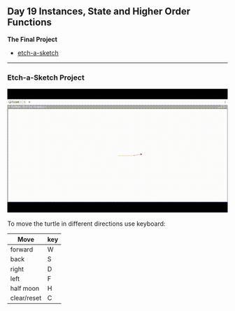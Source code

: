 ## Day 19 Instances, State and Higher Order Functions

**The Final Project**

- [etch-a-sketch](https://replit.com/@supercodr/day-19-start)

---

### Etch-a-Sketch Project

![](etch-a-sketch.gif)

To move the turtle in different directions  use keyboard:


| Move        	| key 	|
|-------------	|-----	|
| forward     	|  W  	|
| back        	|  S  	|
| right       	|  D  	|
| left        	|  F  	|
| half moon   	|  H  	|
| clear/reset 	|  C  	|